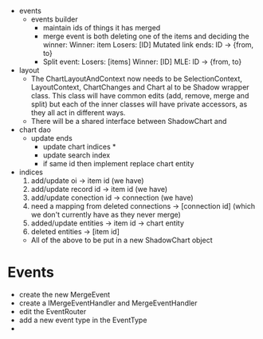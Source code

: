 * events
  * events builder
    * maintain ids of things it has merged
    * merge event is both deleting one of the items and deciding the winner:
        Winner: item
        Losers: [ID]
        Mutated link ends: ID -> {from, to}
    * Split event:
        Losers: [items]
        Winner: [ID]
        MLE: ID -> {from, to}
* layout
  * The ChartLayoutAndContext now needs to be SelectionContext, LayoutContext, ChartChanges and Chart  al to be Shadow wrapper class. This class will have common edits (add, remove, merge and split) but each of the inner classes will have private accessors, as they all act in different ways.
  * There will be a shared interface between ShadowChart and
* chart dao
  * update ends
    * update chart indices
      *
    * update search index
    * if same id then implement replace chart entity
* indices
  1. add/update oi -> item id (we have)
  2. add/update record id -> item id (we have)
  3. add/update conection id -> connection (we have)
  4. need a mapping from deleted connections -> [connection id] (which we don't currently have as they never merge)
  5. added/update entities -> item id -> chart entity
  6. deleted entities -> [item id]
  * All of the above to be put in a new ShadowChart object

# Events

* create the new MergeEvent
* create a IMergeEventHandler and MergeEventHandler
* edit the EventRouter
* add a new event type in the EventType
*
